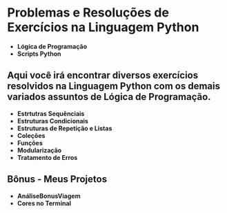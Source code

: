 # Problemas e Resoluções de Exercícios na Linguagem Python

* **Lógica de Programação**
* **Scripts Python**

## Aqui você irá encontrar diversos exercícios resolvidos na Linguagem Python com os demais variados assuntos de Lógica de Programação.

* **Estrtutras Sequênciais**
* **Estruturas Condicionais**
* **Estruturas de Repetição e Listas**
* **Coleções**
* **Funções**
* **Modularização**
* **Tratamento de Erros**

## Bônus - Meus Projetos

* **AnáliseBonusViagem**
* **Cores no Terminal**